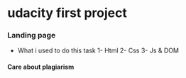 # udacity first project
### Landing page 
* What i used to do this task 
1- Html
2- Css
3- Js & DOM
#### Care about plagiarism 
 
